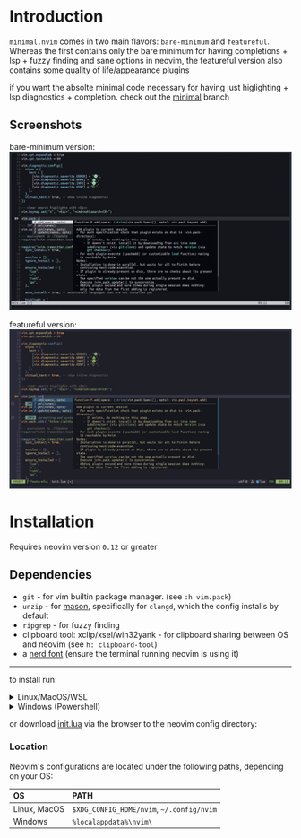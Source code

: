# Introduction
`minimal.nvim` comes in two main flavors: `bare-minimum` and `featureful`. 
Whereas the first contains only the bare minimum for having completions + lsp + 
fuzzy finding and sane options in neovim, the featureful version also contains
some quality of life/appearance plugins

if you want the absolte minimal code necessary for having just higlighting + 
lsp diagnostics + completion. check out the [minimal](https://github.com/Hashino/minimal.nvim/tree/minimal/init.lua) branch

## Screenshots

bare-minimum version:
![bare-minimum](screenshots/bare-minimum.png)

featureful version:
![featureful](screenshots/featureful.png)

# Installation
Requires neovim version `0.12` or greater

## Dependencies
- `git` - for vim builtin package manager. (see `:h vim.pack`)
- `unzip` - for [mason](https://github.com/mason-org/mason.nvim), specifically for `clangd`, which the config installs by default
- `ripgrep` - for fuzzy finding 
- clipboard tool: xclip/xsel/win32yank - for clipboard sharing between OS and neovim (see `h: clipboard-tool`)
- a [nerd font](https://www.nerdfonts.com/) (ensure the terminal running neovim is using it)

---

to install run:

<details>
<summary> Linux/MacOS/WSL </summary>

for `bare-minimum`:

```
mkdir -p "${XDG_CONFIG_HOME:-$HOME/.config}"/nvim && wget https://raw.githubusercontent.com/Hashino/minimal.nvim/refs/heads/bare-minimum/init.lua -O "${XDG_CONFIG_HOME:-$HOME/.config}"/nvim/init.lua && nvim -c ':e $MYVIMRC'
```

for `featureful`:

```
mkdir -p "${XDG_CONFIG_HOME:-$HOME/.config}"/nvim && wget https://raw.githubusercontent.com/Hashino/minimal.nvim/refs/heads/featureful/init.lua -O "${XDG_CONFIG_HOME:-$HOME/.config}"/nvim/init.lua && nvim -c ':e $MYVIMRC'
```
</details>

<details>
<summary> Windows (Powershell) </summary>

for `bare-minimum`:

```powershell
mkdir -Force $env:LOCALAPPDATA\nvim\ && curl https://raw.githubusercontent.com/Hashino/minimal.nvim/refs/heads/bare-minimum/init.lua -o $env:LOCALAPPDATA\nvim\init.lua && nvim -c ':e $MYVIMRC'

```
for `featureful`:

```powershell
mkdir -Force $env:LOCALAPPDATA\nvim\ && curl https://raw.githubusercontent.com/Hashino/minimal.nvim/refs/heads/featureful/init.lua -o $env:LOCALAPPDATA\nvim\init.lua && nvim -c ':e $MYVIMRC'
```
</details>

or download [init.lua](init.lua) via the browser to the neovim config directory:

### Location
Neovim's configurations are located under the following paths, depending on your OS:

| OS | PATH |
| :- | :--- |
| Linux, MacOS | `$XDG_CONFIG_HOME/nvim`, `~/.config/nvim` |
| Windows | `%localappdata%\nvim\` |
